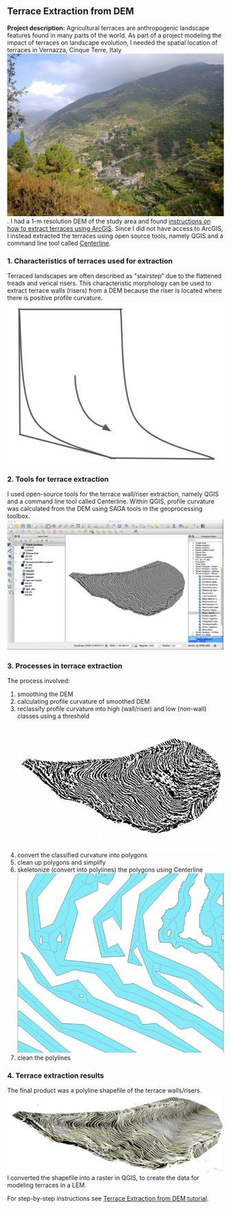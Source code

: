 ## Terrace Extraction from DEM

**Project description:** Agricultural terraces are anthropogenic landscape features found in many parts of the world. As part of a project modeling the impact of terraces on landscape evolution, I needed the spatial location of terraces in Vernazza, Cinque Terre, Italy <img src="images/VernazzaTerraces.jpg?raw=true"/>. I had a 1-m resolution DEM of the study area and found [instructions on how to extract terraces using ArcGIS](https://www.researchgate.net/post/How_to_detect_extract_in_GIS_field_boundaries_walls_on_the_basis_of_DEM_and_SLOPE_raster). Since I did not have access to ArcGIS, I instead extracted the terraces using open source tools, namely QGIS and a command line tool called [Centerline](https://github.com/fitodic/centerline).

### 1. Characteristics of terraces used for extraction

Terraced landscapes are often described as "stairstep" due to the flattened treads and verical risers. This characteristic morphology can be used to extract terrace walls (risers) from a DEM because the riser is located where there is positive profile curvature. <img src="images/ProfileCurvature.png?raw=true"/>

### 2. Tools for terrace extraction

I used open-source tools for the terrace wall/riser extraction, namely QGIS and a command line tool called Centerline. Within QGIS, profile curvature was calculated from the DEM using SAGA tools in the geoprocessing toolbox. <img src="images/CalcProfileCurvature.png?raw=true"/>

### 3. Processes in terrace extraction

The process involved:
1. smoothing the DEM
2. calculating profile curvature of smoothed DEM
3. reclassify profile curvature into high (wall/riser) and low (non-wall) classes using a threshold <img src="images/HighLowCurvature.png?raw=true"/>
4. convert the classified curvature into polygons
5. clean up polygons and simplify
6. skeletonize (convert into polylines) the polygons using Centerline <img src="images/SkeletonizePolygons.png?raw=true"/>
7. clean the polylines

### 4. Terrace extraction results
The final product was a polyline shapefile of the terrace walls/risers. <img src="images/extracedTerraceWalls.png?raw=true"/> I converted the shapefile into a raster in QGIS, to create the data for modeling terraces in a LEM.

For step-by-step instructions see [Terrace Extraction from DEM tutorial](/pdf/extract-terraces-DEM.pdf).
